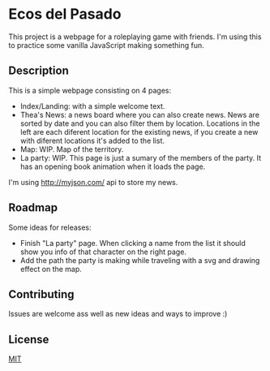 # Ecos del Pasado

This project is a webpage for a roleplaying game with friends.
I'm using this to practice some vanilla JavaScript making something fun. 

## Description

This is a simple webpage consisting on 4 pages:

- Index/Landing: with a simple welcome text.
- Thea's News: a news board where you can also create news. News are sorted by date and you can also filter them by location. Locations in the left are each diferent location for the existing news, if you create a new with diferent locations it's added to the list.
- Map: WIP. Map of the territory. 
- La party: WIP. This page is just a sumary of the members of the party. It has an opening book animation when it loads the page.

I'm using http://myjson.com/ api to store my news.

## Roadmap
Some ideas for releases:
- Finish "La party" page. When clicking a name from the list it should show you info of that character on the right page.
- Add the path the party is making while traveling with a svg and drawing effect on the map.

## Contributing
Issues are welcome ass well as new ideas and ways to improve :)

## License
[MIT](https://choosealicense.com/licenses/mit/)